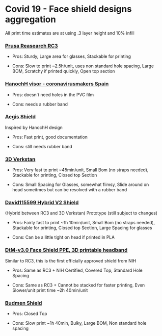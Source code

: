 # Covid 19 - Face shield designs aggregation
All print time estimates are at using .3 layer height and 10% infill

### [Prusa Reasearch RC3](https://www.prusaprinters.org/prints/25857-prusa-protective-face-shield-rc2)
  * Pros: Sturdy, Large area for glasses, Stackable for printing 

  * Cons: Slow to print ~2.5h/unit, uses non standard hole spacing, Large BOM, Scratchy if printed quickly, Open top section 

### [HanochH visor - coronavirusmakers Spain](https://www.coronavirusmakers.org/index.php/es/impresion-3d/viseras/35-visera-hancoh-manual-y-stl)
* Pros: doesn't need holes in the PVC film

* Cons: needs a rubber band

### [Aegis Shield](https://www.thingiverse.com/thing:4238890)
Inspired by HanochH design

* Pros: Fast print, good documentation

* Cons: still needs rubber band

### [3D Verkstan](https://3dverkstan.se/protective-visor/)
  * Pros: Very fast to print ~45min/unit, Small Bom (no straps needed), Stackable for printing, Closed top Section 
  
  * Cons: Small Spacing for Glasses, somewhat flimsy, Slide around on head someitmes but can be resolved with a rubber band 

### [David115599 Hybrid V2 Shield](https://3dprint.nih.gov/discover/3dpx-013300) 

(Hybrid between RC3 and 3D Verkstan) Prototype (still subject to changes)

  * Pros: Fairly fast to print ~1h 10min/unit, Small Bom (no straps needed), Stackable for printing, Closed top Section, Large Spacing for glasses 
  
  * Cons: Can be a little tight on head if printed in PLA 
  
### [DtM-v3.0 Face Shield PPE, 3D printable headband](https://3dprint.nih.gov/discover/3dpx-013238)

Similar to RC3, this is the first officially approved shield from NIH
  * Pros: Same as RC3 + NIH Certified, Covered Top, Standard Hole Spacing 
  
  * Cons: Same as RC3 + Cannot be stacked for faster printing, Even Slower/unit print time ~2h 40min/unit
  
### [Budmen Shield](https://budmen.com/)

* Pros: Closed Top

* Cons: Slow print ~1h 40min, Bulky, Large BOM, Non standard hole spacing
